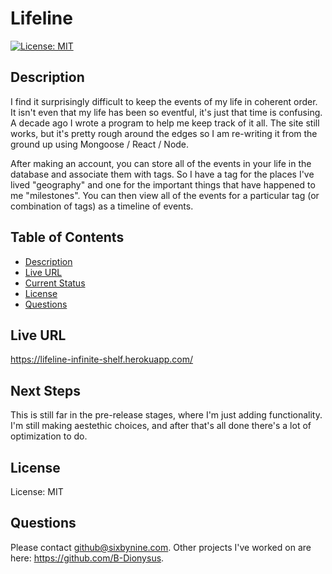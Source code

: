 # Lifeline
[![License: MIT](https://img.shields.io/badge/License-MIT-yellow.svg)](https://opensource.org/licenses/MIT)
## Description
I find it surprisingly difficult to keep the events of my life in coherent order. It isn't even that my life has been so eventful, it's just that time is confusing. A decade ago I wrote a program to help me keep track of it all. The site still works, but it's pretty rough around the edges so I am re-writing it from the ground up using Mongoose / React / Node.

After making an account, you can store all of the events in your life in the database and associate them with tags. So I have a tag for the places I've lived "geography" and one for the important things that have happened to me "milestones". You can then view all of the events for a particular tag (or combination of tags) as a timeline of events.
## Table of Contents
* [Description](#description)
* [Live URL](#Live%20URL)
* [Current Status](#Current%20Status)
* [License](#License)
* [Questions](#Questions)
## Live URL
https://lifeline-infinite-shelf.herokuapp.com/
## Next Steps
This is still far in the pre-release stages, where I'm just adding functionality. I'm still making aestethic choices, and after that's all done there's a lot of optimization to do.
## License
License: MIT
## Questions
Please contact github@sixbynine.com.
Other projects I've worked on are here: https://github.com/B-Dionysus.
